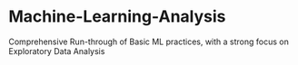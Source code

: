 # Machine-Learning-Analysis
Comprehensive Run-through of Basic ML practices, with a strong focus on Exploratory Data Analysis

